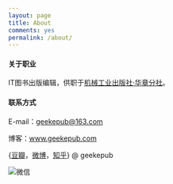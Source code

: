 ```yaml
---
layout: page
title: About
comments: yes
permalink: /about/
---
```


#### 关于职业

IT图书出版编辑，供职于[机械工业出版社·华章分社](http://www.hzbook.com)。

#### 联系方式

E-mail：geekepub@163.com

博客：www.geekepub.com

{[豆瓣](http://www.douban.com/people/36502585/)，[微博](http://weibo.com/geekepub)，[知乎](zhihu.com/people/geekepub)} @ geekepub

![微信](http://7xnix3.com1.z0.glb.clouddn.com/wechat.jpg)
